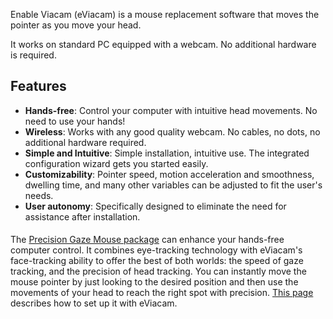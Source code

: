 Enable Viacam (eViacam) is a mouse replacement software that moves the pointer as you move your head.

It works on standard PC equipped with a webcam. No additional hardware is required. 

## Features
* **Hands-free**: Control your computer with intuitive head movements. No need to use your hands!
* **Wireless**: Works with any good quality webcam. No cables, no dots, no additional hardware required.
* **Simple and Intuitive**: Simple installation, intuitive use. The integrated configuration wizard gets you started easily.
* **Customizability**: Pointer speed, motion acceleration and smoothness, dwelling time, and many other variables can be adjusted to fit the user's needs.
* **User autonomy**: Specifically designed to eliminate the need for assistance after installation.

#### 
The [Precision Gaze Mouse package](https://www.chocolatey.org/packages/gazemouse) can enhance your hands-free computer control. It combines eye-tracking technology with eViacam's face-tracking ability to offer the best of both worlds: the speed of gaze tracking, and the precision of head tracking. You can instantly move the mouse pointer by just looking to the desired position and then use the movements of your head to reach the right spot with precision. [This page](https://precisiongazemouse.org/manual/index.html#eviacam-instructions) describes how to set up it with eViacam. 
